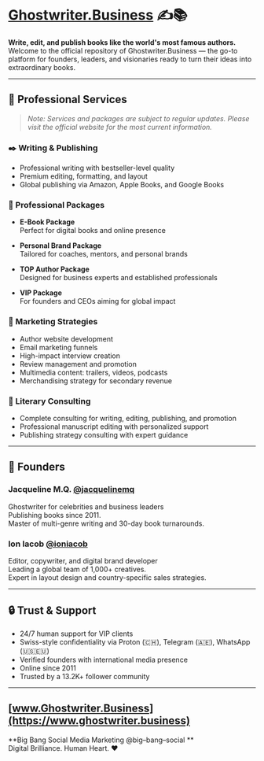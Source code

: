 # [Ghostwriter.Business](https://www.ghostwriter.business) ✍️📚

**Write, edit, and publish books like the world's most famous authors.**  
Welcome to the official repository of Ghostwriter.Business — the go-to platform for founders, leaders, and visionaries ready to turn their ideas into extraordinary books.

---

## 🌟 Professional Services

> *Note: Services and packages are subject to regular updates. Please visit the official website for the most current information.*

### ✒️ Writing & Publishing

- Professional writing with bestseller-level quality  
- Premium editing, formatting, and layout  
- Global publishing via Amazon, Apple Books, and Google Books

### 🧳 Professional Packages

- **E-Book Package**  
  Perfect for digital books and online presence

- **Personal Brand Package**  
  Tailored for coaches, mentors, and personal brands

- **TOP Author Package**  
  Designed for business experts and established professionals

- **VIP Package**  
  For founders and CEOs aiming for global impact

### 🎯 Marketing Strategies

- Author website development  
- Email marketing funnels  
- High-impact interview creation  
- Review management and promotion  
- Multimedia content: trailers, videos, podcasts  
- Merchandising strategy for secondary revenue

### 🧠 Literary Consulting

- Complete consulting for writing, editing, publishing, and promotion  
- Professional manuscript editing with personalized support  
- Publishing strategy consulting with expert guidance

---

## 👥 Founders

### Jacqueline M.Q. [@jacquelinemq](https://jacquelinemq.com)
Ghostwriter for celebrities and business leaders  
Publishing books since 2011.  
Master of multi-genre writing and 30-day book turnarounds.

### Ion Iacob [@ioniacob](https://ioniacob.com)
Editor, copywriter, and digital brand developer  
Leading a global team of 1,000+ creatives.  
Expert in layout design and country-specific sales strategies.

---

## 🔒 Trust & Support

- 24/7 human support for VIP clients  
- Swiss-style confidentiality via Proton (🇨🇭), Telegram (🇦🇪), WhatsApp (🇺🇸🇪🇺)  
- Verified founders with international media presence  
- Online since 2011  
- Trusted by a 13.2K+ follower community

---

## [www.Ghostwriter.Business](https://www.ghostwriter.business)

**Big Bang Social Media Marketing @big–bang–social **  
Digital Brilliance. Human Heart. ❤️